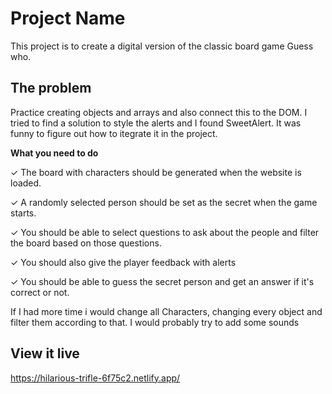 # Project Name

This project is to create a digital version of the classic board game Guess who. 
 

## The problem

Practice creating objects and arrays and also connect this to the DOM. I tried to find a solution to style the alerts and I found SweetAlert. It was funny to figure out how to itegrate it in the project.

**What you need to do**

✓ The board with characters should be generated when the website is loaded.

✓ A randomly selected person should be set as the secret when the game starts.

✓ You should be able to select questions to ask about the people and filter the board based on those questions.

✓ You should also give the player feedback with alerts

✓ You should be able to guess the secret person and get an answer if it's correct or not.

If I had more time i would change all Characters, changing every object and filter them according to that. I would probably try to add some sounds


## View it live

https://hilarious-trifle-6f75c2.netlify.app/